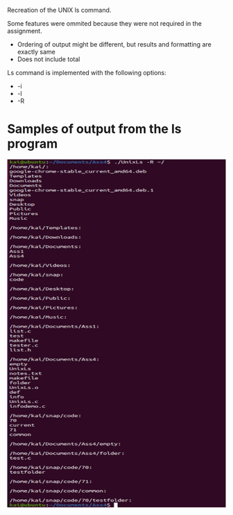 Recreation of the UNIX ls command.

Some features were ommited because they were not required in the assignment.
  
* Ordering of output might be different, but results and formatting are exactly same
* Does not include total
  
Ls command is implemented with the following options: 

* -i 
* -l 
* -R
  
# Samples of output from the ls program

<p align="center">
  <a href="https://github.com/RedDogClifford/Unix-Ls/Sample_Images/">
    <img src="sample_output_1_part1.jpg" alt="Logo" width="800" height="800">
  </a>
</p>

